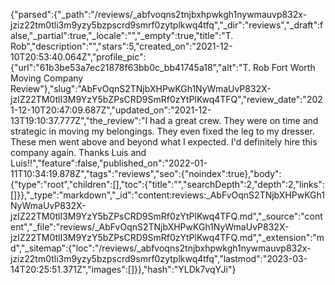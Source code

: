 {"parsed":{"_path":"/reviews/_abfvoqns2tnjbxhpwkgh1nywmauvp832x-jziz22tm0tli3m9yzy5bzpscrd9smrf0zytplkwq4tfq","_dir":"reviews","_draft":false,"_partial":true,"_locale":"","_empty":true,"title":"T. Rob","description":"","stars":5,"created_on":"2021-12-10T20:53:40.064Z","profile_pic":{"url":"61b3be53a7ec21878f63bb0c_bb41745a18","alt":"T. Rob Fort Worth Moving Company Review"},"slug":"AbFvOqnS2TNjbXHPwKGh1NyWmaUvP832X-jzIZ22TM0tlI3M9YzY5bZPsCRD9SmRf0zYtPlKwq4TFQ","review_date":"2021-12-10T20:47:09.687Z","updated_on":"2021-12-13T19:10:37.777Z","the_review":"I had a great crew. They were on time and strategic in moving my belongings. They even fixed the leg to my dresser.  These men went above and beyond what I expected. I'd definitely hire this company again. Thanks Luis and Luis!!","feature":false,"published_on":"2022-01-11T10:34:19.878Z","tags":"reviews","seo":{"noindex":true},"body":{"type":"root","children":[],"toc":{"title":"","searchDepth":2,"depth":2,"links":[]}},"_type":"markdown","_id":"content:reviews:_AbFvOqnS2TNjbXHPwKGh1NyWmaUvP832X-jzIZ22TM0tlI3M9YzY5bZPsCRD9SmRf0zYtPlKwq4TFQ.md","_source":"content","_file":"reviews/_AbFvOqnS2TNjbXHPwKGh1NyWmaUvP832X-jzIZ22TM0tlI3M9YzY5bZPsCRD9SmRf0zYtPlKwq4TFQ.md","_extension":"md","_sitemap":{"loc":"/reviews/_abfvoqns2tnjbxhpwkgh1nywmauvp832x-jziz22tm0tli3m9yzy5bzpscrd9smrf0zytplkwq4tfq","lastmod":"2023-03-14T20:25:51.371Z","images":[]}},"hash":"YLDk7vqYJi"}